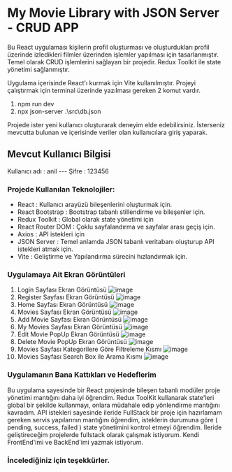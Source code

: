 # My Movie Library with JSON Server - CRUD APP

Bu React uygulaması kişilerin profil oluşturması ve oluşturdukları profil üzerinde izledikleri filmler üzerinden işlemler yapılması için tasarlanmıştır. Temel olarak CRUD işlemlerini sağlayan bir projedir. Redux Toolkit ile state yönetimi sağlanmıştır.

Uygulama içerisinde React'ı kurmak için Vite kullanılmıştır.
Projeyi çalıştırmak için terminal üzerinde yazılması gereken 2 komut vardır.
1) npm run dev
2) npx json-server .\src\db.json

Projede ister yeni kullanıcı oluşturarak deneyim elde edebilirsiniz. İsterseniz mevcutta bulunan ve içerisinde veriler olan kullanıcılara giriş yaparak.
## Mevcut Kullanıcı Bilgisi
Kullanıcı adı : anil ---
Şifre : 123456

### Projede Kullanılan Teknolojiler:

- React : Kullanıcı arayüzü bileşenlerini oluşturmak için.
- React Bootstrap : Bootstrap tabanlı stillendirme ve bileşenler için.
- Redux Toolkit : Global olarak state yönetimi için
- React Router DOM : Çoklu sayfalandırma ve sayfalar arası geçiş için.
- Axios : API istekleri için
- JSON Server : Temel anlamda JSON tabanlı veritabanı oluşturup API istekleri atmak için.
- Vite : Geliştirme ve Yapılandırma sürecini hızlandırmak için.


### Uygulamaya Ait Ekran Görüntüleri
1. Login Sayfası Ekran Görüntüsü
![image](https://github.com/user-attachments/assets/ec0eba41-e3ac-4754-bfc1-660b8dcedda9)
2. Register Sayfası Ekran Görüntüsü
![image](https://github.com/user-attachments/assets/bc87e7b6-a8a7-478a-811d-c35731a75832)
3. Home Sayfası Ekran Görüntüsü
![image](https://github.com/user-attachments/assets/41fc6554-3c48-4fcd-872e-351822f4e50b)
4. Movies Sayfası Ekran Görüntüsü
![image](https://github.com/user-attachments/assets/fe3ee252-f6da-4c8a-b721-9aa04d5a7070)
5. Add Movie Sayfası Ekran Görüntüsü
![image](https://github.com/user-attachments/assets/5a0f0add-6e3b-446c-b8df-fae6f8325ca3)
6. My Movies Sayfası Ekran Görüntüsü
![image](https://github.com/user-attachments/assets/8130ac2a-44a2-4fc8-b18d-8eeb45e468c5)
7. Edit Movie PopUp Ekran Görüntüsü
![image](https://github.com/user-attachments/assets/a8c48765-1397-4e90-8400-c89fb920a4f3)
8. Delete Movie PopUp Ekran Görüntüsü
![image](https://github.com/user-attachments/assets/8b1593b2-b9a5-4182-a63f-cdefd6da1e4e)
9. Movies Sayfası Kategorilere Göre Filtreleme Kısmı
![image](https://github.com/user-attachments/assets/f7a6828f-2fa0-4905-847e-b0fcd192ebe7)
10. Movies Sayfası Search Box ile Arama Kısmı
![image](https://github.com/user-attachments/assets/67c8a373-ac88-44df-9aa3-cf89d44f3366)

### Uygulamanın Bana Kattıkları ve Hedeflerim
Bu uygulama sayesinde bir React projesinde bileşen tabanlı modüler proje yönetimi mantığını daha iyi öğrendim.
Redux ToolKit kullanarak state'leri global bir şekilde kullanmayı, onlara müdahale edip yönlendirme mantığını kavradım.
API istekleri sayesinde ileride FullStack bir proje için hazırlamam gereken servis yapılarının mantığını öğrendim, isteklerin durumuna göre ( pending, success, failed ) state yönetimini kontrol etmeyi öğrendim.
İleride geliştireceğim projelerde fullstack olarak çalışmak istiyorum. Kendi FrontEnd'imi ve BackEnd'imi yazmak istiyorum.

### İncelediğiniz için teşekkürler.




